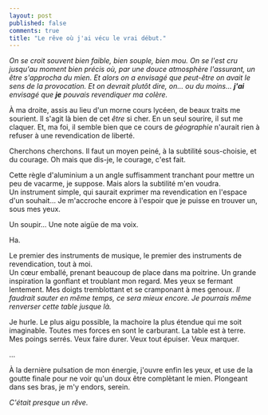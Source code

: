 ```yaml
---
layout: post
published: false
comments: true
title: "Le rêve où j'ai vécu le vrai début."
---
```

_On se croit souvent bien faible, bien souple, bien mou. On se l'est cru jusqu'au moment bien précis où, par une douce atmosphère l'assurant, un être s'approcha du mien. Et alors on a envisagé que peut-être on avait le sens de la provocation. Et on devrait plutôt dire, on… ou du moins… **j'ai** envisagé que **je** pouvais revendiquer ma colère._

À ma droite, assis au lieu d'un morne cours lycéen, de beaux traits me sourient. Il s'agit là bien de cet *être* si cher. En un seul sourire, il sut me claquer. Et, ma foi, il semble bien que ce cours de *géographie* n'aurait rien à refuser à une revendication de liberté.

Cherchons cherchons. Il faut un moyen peiné, à la subtilité sous-choisie, et du courage. Oh mais que dis-je, le courage, c'est fait.

Cette règle d'aluminium a un angle suffisamment tranchant pour mettre un peu de vacarme, je suppose. Mais alors la subtilité m'en voudra.  
Un instrument simple, qui saurait exprimer ma revendication en l'espace d'un souhait… Je m'accroche encore à l'espoir que je puisse en trouver un, sous mes yeux.

Un soupir… Une note aigüe de ma voix.

Ha.

Le premier des instruments de musique, le premier des instruments de revendication, tout à moi.  
Un cœur emballé, prenant beaucoup de place dans ma poitrine. Un grande inspiration la gonflant et troublant mon regard. Mes yeux se fermant lentement. Mes doigts tremblottant et se cramponant à mes genoux. *Il faudrait sauter en même temps, ce sera mieux encore. Je pourrais même renverser cette table jusque là.*

Je hurle. Le plus aigu possible, la machoire la plus étendue qui me soit imaginable. Toutes mes forces en sont le carburant. La table est à terre. Mes poings serrés.
Veux faire durer. Veux tout épuiser. Veux marquer.

…

À la dernière pulsation de mon énergie, j'ouvre enfin les yeux, et use de la goutte finale pour ne voir qu'un doux être complètant le mien. Plongeant dans ses bras, je m'y endors, serein.

*C'était presque un rêve.*
